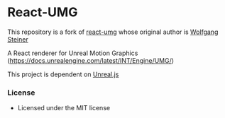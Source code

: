 # React-UMG

This repository is a fork of [react-umg](https://github.com/drywolf/react-umg) whose original author is [Wolfgang Steiner](https://github.com/drywolf)

A React renderer for Unreal Motion Graphics (https://docs.unrealengine.com/latest/INT/Engine/UMG/)

This project is dependent on [Unreal.js](https://github.com/ncsoft/Unreal.js)

### License
- Licensed under the MIT license